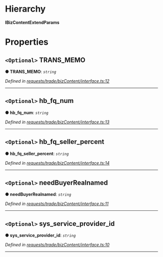 

# Hierarchy

**IBizContentExtendParams**

# Properties

<a id="trans_memo"></a>

## `<Optional>` TRANS_MEMO

**● TRANS_MEMO**: *`string`*

*Defined in [requests/trade/bizContent/interface.ts:12](https://github.com/yc-node-typescript/alipay/blob/698a611/src/requests/trade/bizContent/interface.ts#L12)*

___
<a id="hb_fq_num"></a>

## `<Optional>` hb_fq_num

**● hb_fq_num**: *`string`*

*Defined in [requests/trade/bizContent/interface.ts:13](https://github.com/yc-node-typescript/alipay/blob/698a611/src/requests/trade/bizContent/interface.ts#L13)*

___
<a id="hb_fq_seller_percent"></a>

## `<Optional>` hb_fq_seller_percent

**● hb_fq_seller_percent**: *`string`*

*Defined in [requests/trade/bizContent/interface.ts:14](https://github.com/yc-node-typescript/alipay/blob/698a611/src/requests/trade/bizContent/interface.ts#L14)*

___
<a id="needbuyerrealnamed"></a>

## `<Optional>` needBuyerRealnamed

**● needBuyerRealnamed**: *`string`*

*Defined in [requests/trade/bizContent/interface.ts:11](https://github.com/yc-node-typescript/alipay/blob/698a611/src/requests/trade/bizContent/interface.ts#L11)*

___
<a id="sys_service_provider_id"></a>

## `<Optional>` sys_service_provider_id

**● sys_service_provider_id**: *`string`*

*Defined in [requests/trade/bizContent/interface.ts:10](https://github.com/yc-node-typescript/alipay/blob/698a611/src/requests/trade/bizContent/interface.ts#L10)*

___

